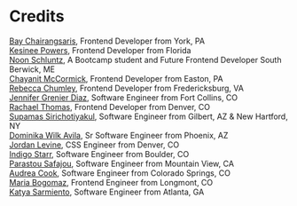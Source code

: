 # Credits

[Bay Chairangsaris](https://github.com/BayLadyCoder), Frontend Developer from York, PA  
[Kesinee Powers](https://github.com/KesineeP), Frontend Developer from Florida  
[Noon Schluntz](https://github.com/Nuanjan), A Bootcamp student and Future Frontend Developer South Berwick, ME  
[Chayanit McCormick](https://github.com/chay-chay), Frontend Developer from Easton, PA  
[Rebecca Chumley](https://github.com/rebeccachumley), Frontend Developer from Fredericksburg, VA  
[Jennifer Grenier Diaz](https://github.com/jenndiaz), Software Engineer from Fort Collins, CO  
[Rachael Thomas](https://github.com/rachael-t), Frontend Developer from Denver, CO  
[Supamas Sirichotiyakul](https://github.com/supamasS), Software Engineer from Gilbert, AZ & New Hartford, NY<br> 
[Dominika Wilk Avila](https://github.com/domsbytes), Sr Software Engineer from Phoenix, AZ    
[Jordan Levine](https://github.com/mjordancodes), CSS Engineer from Denver, CO  
[Indigo Starr](https://github.com/indigostarr), Software Engineer from Boulder, CO   
[Parastou Safajou](https://github.com/Parastou63), Software Engineer from Mountain View, CA  
[Audrea Cook](https://github.com/audthecodewitch), Software Engineer from Colorado Springs, CO  
[Maria Bogomaz](https://github.com/mariajcb), Frontend Engineer from Longmont, CO  
[Katya Sarmiento](https://github.com/Kitkatnik), Software Engineer from Atlanta, GA


